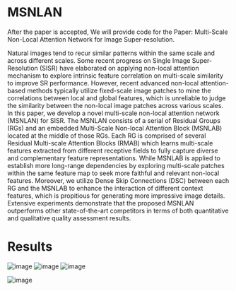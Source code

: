 # MSNLAN
After the paper is accepted, We will provide code for the Paper: Multi-Scale Non-Local Attention Network for Image Super-resolution.

Natural images tend to recur similar patterns within the same scale and across different scales. Some recent progress on Single Image Super-Resolution (SISR) have elaborated on applying non-local attention mechanism to explore intrinsic feature correlation on multi-scale similarity to improve SR performance. However, recent advanced non-local attention-based methods typically utilize fixed-scale image patches to mine the correlations between local and global features, which is unreliable to judge the similarity between the non-local image patches across various scales. In this paper, we develop a novel multi-scale non-local attention network (MSNLAN) for SISR. The MSNLAN consists of a serial of Residual Groups (RGs) and an embedded Multi-Scale Non-local Attention Block (MSNLAB) located at the middle of those RGs. Each RG is comprised of several Residual Multi-scale Attention Blocks (RMAB) which learns multi-scale features extracted from different receptive fields to fully capture diverse and complementary feature representations. While MSNLAB is applied to establish more long-range dependencies by exploring multi-scale patches within the same feature map to seek more faithful and relevant non-local features. Moreover, we utilize Dense Skip Connections (DSC) between each RG and the MSNLAB to enhance the interaction of different context features, which is propitious for generating more impressive image details. Extensive experiments demonstrate that the proposed MSNLAN outperforms other state-of-the-art competitors in terms of both quantitative and qualitative quality assessment results.
# Results
![image](https://github.com/against-wu/MSNLAN/assets/76865736/2f7c457e-25da-4be5-9437-b8a4998f92b4)
![image](https://github.com/against-wu/MSNLAN/assets/76865736/3b30469e-f61a-43ef-b5ad-11ff506d91e4)
![image](https://github.com/against-wu/MSNLAN/assets/76865736/41360de5-d9e1-46d9-a58b-90f50d9ca3f7)

![image](https://github.com/against-wu/MSNLAN/assets/76865736/f40466eb-cfd4-438b-a8c1-1bd7c13644fb)

